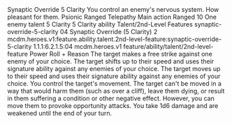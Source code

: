 <ability>
  <name>Synaptic Override</name>
  <cost>5 Clarity</cost>
  <flavor>You control an enemy&apos;s nervous system. How pleasant for them.</flavor>
  <keywords>
    <keyword>Psionic</keyword>
    <keyword>Ranged</keyword>
    <keyword>Telepathy</keyword>
  </keywords>
  <type>Main action</type>
  <distance>Ranged 10</distance>
  <target>One enemy</target>
  <metadata>
    <class>talent</class>
    <cost>5 Clarity</cost>
    <cost_amount>5</cost_amount>
    <cost_resource>Clarity</cost_resource>
    <feature_type>ability</feature_type>
    <file_dpath>Talent/2nd-Level Features</file_dpath>
    <item_id>synaptic-override-5-clarity</item_id>
    <item_index>04</item_index>
    <item_name>Synaptic Override (5 Clarity)</item_name>
    <level>2</level>
    <scc>mcdm.heroes.v1:feature.ability.talent.2nd-level-feature:synaptic-override-5-clarity</scc>
    <scdc>1.1.1:6.2.1.5:04</scdc>
    <source>mcdm.heroes.v1</source>
    <type>feature/ability/talent/2nd-level-feature</type>
  </metadata>
  <effects>
    <effect type="roll">
      <roll>Power Roll + Reason</roll>
      <t1>The target makes a free strike against one enemy of your choice.</t1>
      <t2>The target shifts up to their speed and uses their signature ability against any enemies of your choice.</t2>
      <t3>The target moves up to their speed and uses their signature ability against any enemies of your choice.</t3>
    </effect>
    <effect type="mundane">You control the target&apos;s movement. The target can&apos;t be moved in a way that would harm them (such as over a cliff), leave them dying, or result in them suffering a condition or other negative effect. However, you can move them to provoke opportunity attacks.</effect>
    <effect type="mundane" name="Strained">You take 1d6 damage and are weakened until the end of your turn.</effect>
  </effects>
</ability>
